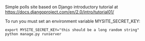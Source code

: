 Simple polls site based on Django introductory tutorial at
https://docs.djangoproject.com/en/2.0/intro/tutorial01/

To run you must set an environment variable MYSITE\_SECRET\_KEY:

    export MYSITE_SECRET_KEY="this should be a long random string"
    python manage.py runserver

